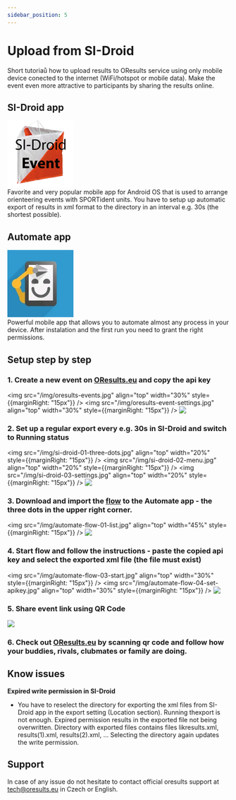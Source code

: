 ```yaml
---
sidebar_position: 5
---
```


# Upload from SI-Droid
Short tutoriaů how to upload results to OResults service using only mobile device conected to the internet (WiFi/hotspot or mobile data). Make the event even more attractive to participants by sharing the results online.

## SI-Droid app
![](../../static/img/si-droid-icon.png)<br />
Favorite and very popular mobile app for Android OS that is used to arrange orienteering events with SPORTident units. You have to setup up automatic export of results in xml format to the directory in an interval e.g. 30s (the shortest possible).

## Automate app
![](../../static/img/automate-icon.jpg)<br />
Powerful mobile app that allows you to automate almost any process in your device. After instalation and the first run you need to grant the right permissions.

## Setup step by step
### **1.** Create a new event on [OResults.eu](https://oresults.eu/) and copy the api key
  <img src="/img/oresults-events.jpg" align="top" width="30%" style={{marginRight: "15px"}}  />
  <img src="/img/oresults-event-settings.jpg" align="top" width="30%" style={{marginRight: "15px"}}  />
  <img src="/img/oresults-event-apikey.jpg" align="top" width="30%" />

### **2.** Set up a regular export every e.g. 30s in SI-Droid and switch to Running status
  <img src="/img/si-droid-01-three-dots.jpg" align="top" width="20%" style={{marginRight: "15px"}}  />
  <img src="/img/si-droid-02-menu.jpg" align="top" width="20%" style={{marginRight: "15px"}}  />
  <img src="/img/si-droid-03-settings.jpg" align="top" width="20%" style={{marginRight: "15px"}}  />
  <img src="/img/si-droid-04-start.jpg" align="top" width="20%" />

### **3.** Download and import the [flow](../../static/attachments/oresults-upload.flo) to the Automate app - the three dots in the upper right corner.
  <img src="/img/automate-flow-01-list.jpg" align="top" width="45%" style={{marginRight: "15px"}} />
  <img src="/img/automate-flow-02-import.jpg" align="top" width="45%" />

### **4.** Start flow and follow the instructions - paste the copied **api key** and select the exported xml file (the file must exist)
  <img src="/img/automate-flow-03-start.jpg" align="top" width="30%" style={{marginRight: "15px"}} />
  <img src="/img/automate-flow-04-set-apikey.jpg" align="top" width="30%" style={{marginRight: "15px"}} />
  <img src="/img/automate-flow-05-select-file.jpg" align="top" width="30%" />

### **5.** Share event link using QR Code
<img src="/img/oresults-event-apikey.jpg" align="top" width="30%" />

### **6.** Check out [OResults.eu](https://oresults.eu/) by scanning qr code and follow how your buddies, rivals, clubmates or family are doing.

## Know issues
**Expired write permission in SI-Droid**
- You have to reselect the directory for exporting the xml files from SI-Droid app in the export setting (Location section). Running thexport is not enough. Expired permission results in the exported file not being overwritten. Directory with exported files contains files likresults.xml, results(1).xml, results(2).xml, ... Selecting the directory again updates the write permission.

## Support
In case of any issue do not hesitate to contact official oresults support at tech@oresults.eu in Czech or English.